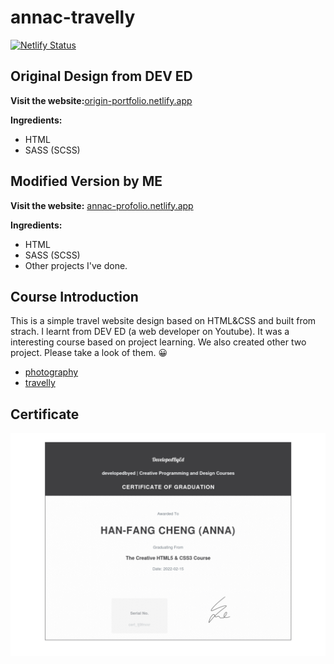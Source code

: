 # annac-travelly

[![Netlify Status](https://api.netlify.com/api/v1/badges/ef6f189f-74f9-4971-9672-f4045bda1d40/deploy-status)](https://app.netlify.com/sites/origin-portfolio/deploys)

## Original Design from DEV ED

**Visit the website:**[origin-portfolio.netlify.app](https://origin-portfolio.netlify.app/)

**Ingredients:**

* HTML
* SASS (SCSS)

## Modified Version by ME

**Visit the website:** [annac-profolio.netlify.app](https://annac-profolio.netlify.app)

**Ingredients:**

* HTML
* SASS (SCSS)
* Other projects I've done.

## Course Introduction

This is a simple travel website design based on HTML&CSS and built from strach. I learnt from DEV ED (a web developer on Youtube). It was a interesting course based on project learning. We also created other two project. Please take a look of them. 😀

* [photography](https://github.com/anna0625/annac-photography)
* [travelly](https://github.com/anna0625/annac-travelly)

## Certificate

![Certificate](img/certificate-of-completion-for-the-creative-html5-css3-course.jpg)
